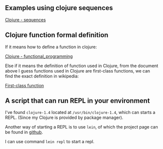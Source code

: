 ## Examples using clojure sequences

[Clojure - sequences](http://clojure.org/sequences)

## Clojure function formal definition

If it means how to define a function in clojure:

[Clojure - functional_programming](http://clojure.org/functional_programming#Functional%20Programming--First-class%20functions)

Else if it means the definition of function used in Clojure,
from the document above I guess functions used in Clojure are first-class functions,
we can find the exact definition in wikipedia:

[First-class function](http://en.wikipedia.org/wiki/First-class_function)

## A script that can run REPL in your environment

I've found `clojure-1.4` located at `/usr/bin/clojure-1.4`,
which can starts a REPL.
(Since my Clojure is provided by package manager).

Another way of starting a REPL is to use `lein`,
of which the project page can be found in 
[github](https://github.com/technomancy/leiningen).

I can use command `lein repl` to start a repl.
